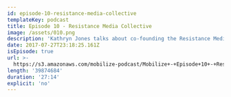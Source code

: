 ```yaml
---
id: episode-10-resistance-media-collective
templateKey: podcast
title: Episode 10 - Resistance Media Collective
image: /assets/010.png
description: 'Kathryn Jones talks about co-founding the Resistance Media Collective.'
date: 2017-07-27T23:18:25.161Z
isEpisode: true
url: >-
  https://s3.amazonaws.com/mobilize-podcast/Mobilize+-+Episode+10+-+Resistance+Media+Collective.mp3
length: '39874684'
duration: '27:14'
explicit: 'no'
---
```


